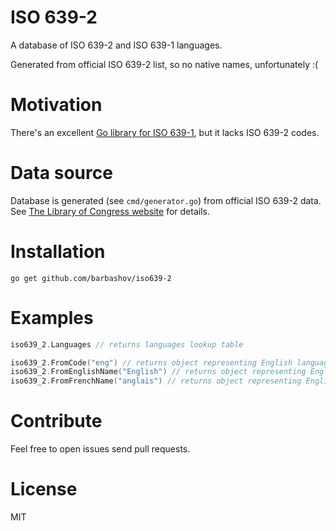 # ISO 639-2

A database of ISO 639-2 and ISO 639-1 languages.

Generated from official ISO 639-2 list, so no native names, unfortunately :(

# Motivation

There's an excellent [Go library for ISO 639-1](https://github.com/emvi/iso-639-1), but it lacks ISO 639-2 codes.

# Data source

Database is generated (see `cmd/generator.go`) from official ISO 639-2 data. See [The Library of Congress website](https://www.loc.gov/standards/iso639-2/) for details.

# Installation

```
go get github.com/barbashov/iso639-2
```

# Examples

```go
iso639_2.Languages // returns languages lookup table

iso639_2.FromCode("eng") // returns object representing English language
iso639_2.FromEnglishName("English") // returns object representing English language
iso639_2.FromFrenchName("anglais") // returns object representing English language
```

# Contribute

Feel free to open issues send pull requests.

# License

MIT